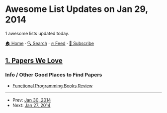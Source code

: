 # Awesome List Updates on Jan 29, 2014

1 awesome lists updated today.

[🏠 Home](/README.md) · [🔍 Search](https://test.trackawesomelist.com/search/) · [🔥 Feed](https://test.trackawesomelist.com/rss.xml) · [📮 Subscribe](https://trackawesomelist.us17.list-manage.com/subscribe?u=d2f0117aa829c83a63ec63c2f&id=36a103854c)



## [1. Papers We Love](/content/papers-we-love/papers-we-love/README.md)

### Info / Other Good Places to Find Papers

*   [Functional Programming Books Review](http://alexott.net/en/fp/books/)

---

- Prev: [Jan 30, 2014](/content/2014/01/30/README.md)
- Next: [Jan 27, 2014](/content/2014/01/27/README.md)